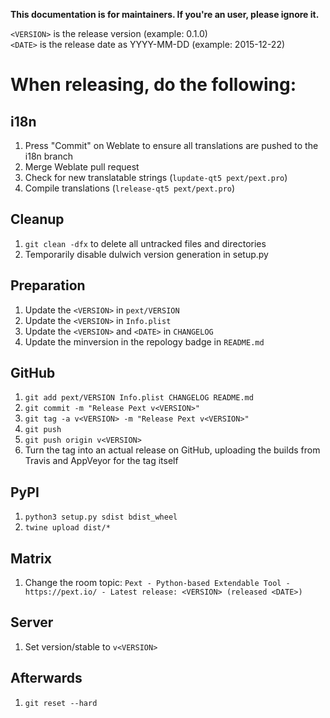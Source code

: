 **This documentation is for maintainers. If you're an user, please ignore it.**

``<VERSION>`` is the release version (example: 0.1.0)  
``<DATE>`` is the release date as YYYY-MM-DD (example: 2015-12-22)

# When releasing, do the following:
## i18n
1. Press "Commit" on Weblate to ensure all translations are pushed to the i18n branch
2. Merge Weblate pull request
3. Check for new translatable strings (``lupdate-qt5 pext/pext.pro``)
4. Compile translations (``lrelease-qt5 pext/pext.pro``)

## Cleanup
1. ```git clean -dfx``` to delete all untracked files and directories
2. Temporarily disable dulwich version generation in setup.py

## Preparation
1. Update the ``<VERSION>`` in ``pext/VERSION``
2. Update the ``<VERSION>`` in ``Info.plist``
3. Update the ``<VERSION>`` and ``<DATE>`` in ``CHANGELOG``
4. Update the minversion in the repology badge in `README.md`

## GitHub
1. ```git add pext/VERSION Info.plist CHANGELOG README.md```
2. ```git commit -m "Release Pext v<VERSION>"```
3. ```git tag -a v<VERSION> -m "Release Pext v<VERSION>"```
4. ```git push```
5. ```git push origin v<VERSION>```
6. Turn the tag into an actual release on GitHub, uploading the builds from Travis and AppVeyor for the tag itself

## PyPI
1. ```python3 setup.py sdist bdist_wheel```
2. ```twine upload dist/*```

## Matrix
1. Change the room topic: `Pext - Python-based Extendable Tool - https://pext.io/ - Latest release: <VERSION> (released <DATE>)`

## Server
1. Set version/stable to ```v<VERSION>```

## Afterwards
1. ```git reset --hard```
